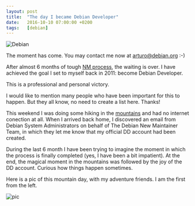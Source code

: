 ```yaml
---
layout: post
title:  "The day I became Debian Developer"
date:   2016-10-10 07:00:00 +0200
tags:	[debian]
---
```


![Debian][debian-logo]

The moment has come. You may contact me now at
[arturo@debian.org](mailto:arturo@debian.org) :-)

After almost 6 months of tough [NM process][nm], the waiting is over. I have
achieved the goal I set to myself back in 2011: become Debian Developer.

This is a professional and personal victory.

<!--more-->

I would like to mention many people who have been important for this to
happen. But they all know, no need to create a list here. Thanks!

This weekend I was doing some hiking in the [mountains][vejeta_post] and
had no internet conection at all.
When I arrived back home, I discovered an email from Debian System
Administrators on behalf of The Debian New Maintainer Team, in which
they let me know that my official DD account had been created.

During the last 6 month I have been trying to imagine the moment in which the
process is finally completed (yes, I have been a bit impatient).
At the end, the magical moment in the mountains was followed by the joy of
the DD account. Curious how things happen sometimes.

Here is a pic of this mountain day, with my adventure friends.
I am the first from the left.

![pic][extraviaos]

[debian-logo]:	{{site.url}}/assets/debian-logo.jpg
[nm]:		https://nm.debian.org/public/process/arturo
[vejeta_post]:	http://vejeta.com/sleeping-under-the-stars/
[extraviaos]:	{{site.url}}/assets/vivac_grazalema_extraviaos.jpg
